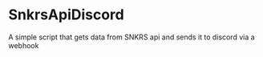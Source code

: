 # SnkrsApiDiscord
A simple script that gets data from SNKRS api and sends it to discord via a webhook
